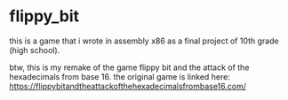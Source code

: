 # flippy_bit
this is a game that i wrote in assembly x86 as a final project of 10th grade (high school).

btw, this is my remake of the game flippy bit and the attack of the hexadecimals from base 16. 
the original game is linked here: https://flippybitandtheattackofthehexadecimalsfrombase16.com/

